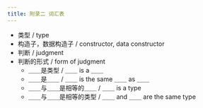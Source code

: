 ```yaml
---
title: 附录二 词汇表
---
```


- 类型 / type
- 构造子，数据构造子 / constructor, data constructor
- 判断 / judgment
- 判断的形式 / form of judgment
  - ＿＿是类型 / ＿＿ is a ＿＿
  - ＿＿是＿＿ / ＿＿ is the same ＿＿ as ＿＿
  - ＿＿与＿＿是相等的＿＿ / ＿＿ is a type
  - ＿＿与＿＿是相等的类型 / ＿＿ and ＿＿ are the same type
